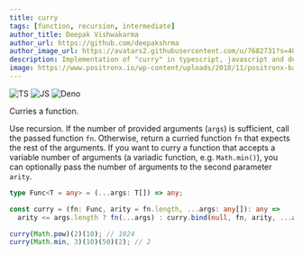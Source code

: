 ```yaml
---
title: curry
tags: [function, recursion, intermediate]
author_title: Deepak Vishwakarma
author_url: https://github.com/deepakshrma
author_image_url: https://avatars2.githubusercontent.com/u/7682731?s=400
description: Implementation of "curry" in typescript, javascript and deno.
image: https://www.positronx.io/wp-content/uploads/2018/11/positronx-banner-1152-1.jpg
---
```


![TS](https://img.shields.io/badge/supports-typescript-blue.svg?style=flat-square)
![JS](https://img.shields.io/badge/supports-javascript-yellow.svg?style=flat-square)
![Deno](https://img.shields.io/badge/supports-deno-green.svg?style=flat-square)

Curries a function.

Use recursion.
If the number of provided arguments (`args`) is sufficient, call the passed function `fn`.
Otherwise, return a curried function `fn` that expects the rest of the arguments.
If you want to curry a function that accepts a variable number of arguments (a variadic function, e.g. `Math.min()`), you can optionally pass the number of arguments to the second parameter `arity`.

```ts title="typescript"
type Func<T = any> = (...args: T[]) => any;

const curry = (fn: Func, arity = fn.length, ...args: any[]): any =>
  arity <= args.length ? fn(...args) : curry.bind(null, fn, arity, ...args);
```

```ts title="typescript"
curry(Math.pow)(2)(10); // 1024
curry(Math.min, 3)(10)(50)(2); // 2
```
